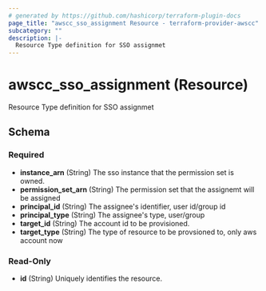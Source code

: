 ```yaml
---
# generated by https://github.com/hashicorp/terraform-plugin-docs
page_title: "awscc_sso_assignment Resource - terraform-provider-awscc"
subcategory: ""
description: |-
  Resource Type definition for SSO assignmet
---
```


# awscc_sso_assignment (Resource)

Resource Type definition for SSO assignmet



<!-- schema generated by tfplugindocs -->
## Schema

### Required

- **instance_arn** (String) The sso instance that the permission set is owned.
- **permission_set_arn** (String) The permission set that the assignemt will be assigned
- **principal_id** (String) The assignee's identifier, user id/group id
- **principal_type** (String) The assignee's type, user/group
- **target_id** (String) The account id to be provisioned.
- **target_type** (String) The type of resource to be provsioned to, only aws account now

### Read-Only

- **id** (String) Uniquely identifies the resource.


